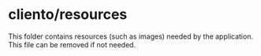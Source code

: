 # cliento/resources

This folder contains resources (such as images) needed by the application. This file can
be removed if not needed.
